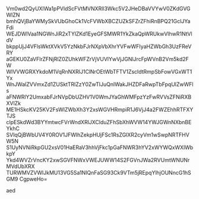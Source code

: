 Vm0wd2QyUXlWa1pPVldScFVtMVNXRll3Wkc5V2JHeDBaVVYwV0ZKdGVGWlZN
bmhQVjBaYWMySkVUbGhoCk1VcFVWbXBCZUZkSFZrZFhiRnBPQ21GclJYaFdi
WEJDWlVaa1NGWnJiR2xTYlZKd1EyeGFSMWR1YkZkaQpWRUkwVlhwR1NtVldV
bkppUjJ4VFlsWktXVkV5YzNkbFJrNXpVbXhrYVFwWFIyaHZWbGh3UzFReVRY
aGEKU0ZaVFlrZFNjRlZ0ZUhkWFZrVjVUVlYwVjJGNlJrcFpWVnB2Vm5kd2FW
WlVVWGRXYkdoM1VqRnNXRlJ1ClNrOEtWbTFTV1ZscldtRmpSbFowVGxWT1Yx
WnJWalZVVmxZd1ZUSktTRlZzY0ZwTlJuQnlWakJHZDFaRwpTbFpqUlZwWFls
aFNWRlY2UmxabFJrNVpDbUZHV1V0WmJYaGhWMFpzYzFwRVVsZFNiRXBXVlZk
ME1HSkcKV25KV2FsWlZWbXh3Y2xsWGVHRmpiR1J6VjJ4a2FWZEhhRTFXYTJS
clpESkdWd3BYYmtwcFVrWndXRlJXClduZFhSbXhWVW14YWJGWnNXbnBEYkhC
SVlqQjBWbUV4Y0ROV1JFWlhZekpHUjFSc1RsZGlXR2cyVm1wSwpNRTFHVW5N
S1UyNVNiRkpGU2xsV01HaERaV3hhVjFkc1pGaFNWR3hYV2xWYWQxWXlWbkpY
Ykd4WVZrVncKY2xwSGVFNWxVWEJUWW14S2FGVnJWa2RVUmtWNUNrMVdUbXRX
TURWMVZVWlJkMU13VG5Sa1NIQnFaSG93Ck9VTm5jREpqYlhjOUNncG1hSGM9
CgpweHo=

aed
